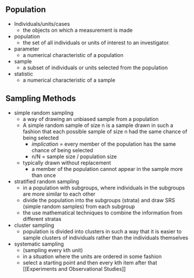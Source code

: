 ## Population
- Individuals/units/cases
	- the objects on which a measurement is made
- population
	- the set of all individuals or units of interest to an investigator.
- parameter
	- a numerical characteristic of a population
- sample
	- a subset of individuals or units selected from the population
- statistic
	- a numerical characteristic of a sample
## Sampling Methods
- simple random sampling
	- a way of drawing an unbiased sample from a population
	- A simple random sample of size n is a sample drawn in such a fashion that each possible sample of size n had the same chance of being selected
		- *implication* = every member of the population has the same chance of being selected
		- n/N = sample size / population size
	- typically drawn without replacement
		- a member of the population cannot appear in the sample more than once
- stratified random sampling
	- in a population with subgroups, where individuals in the subgroups are more similar to each other
	- divide the population into the subgroups (strata) and draw SRS (simple random samples) from each subgroup
	- the use mathematical techniques to combine the information from different stratas
- cluster sampling
	- population is divided into clusters in such a way that it is easier to sample clusters of individuals rather than the individuals themselves
- systematic sampling
	- (sampling every `k`th unit)
	- in a situation where the units are ordered in some fashion
	- select a starting point and then every kth item after that
[[Experiments and Observational Studies]]